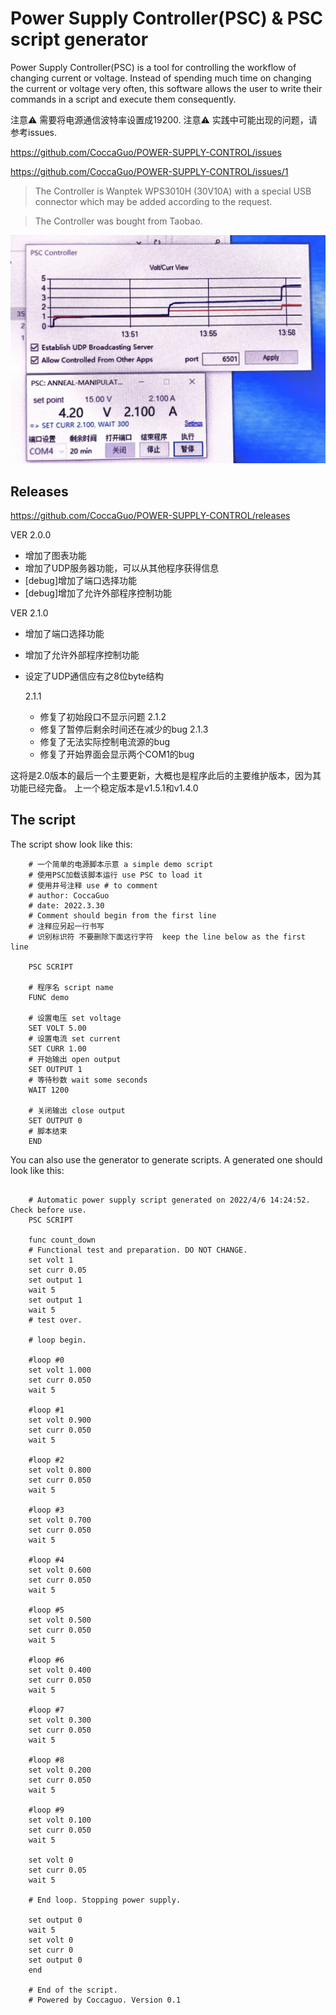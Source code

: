 # Power Supply Controller(PSC) & PSC script generator

Power Supply Controller(PSC) is a tool for controlling the workflow of changing current or voltage.
Instead of spending much time on changing the current or voltage very often, this software allows the user to write their commands in a script and execute them consequently.

注意⚠️ 需要将电源通信波特率设置成19200.
注意⚠️ 实践中可能出现的问题，请参考issues.

https://github.com/CoccaGuo/POWER-SUPPLY-CONTROL/issues

https://github.com/CoccaGuo/POWER-SUPPLY-CONTROL/issues/1
	
> The Controller is Wanptek WPS3010H (30V10A) with a special USB connector which may be added according to the request.

> The Controller was bought from Taobao.

![](readme.assets/demo.jpg)

## Releases

https://github.com/CoccaGuo/POWER-SUPPLY-CONTROL/releases

VER 2.0.0

- 增加了图表功能
- 增加了UDP服务器功能，可以从其他程序获得信息
- [debug]增加了端口选择功能
- [debug]增加了允许外部程序控制功能

VER 2.1.0

- 增加了端口选择功能

- 增加了允许外部程序控制功能

- 设定了UDP通信应有之8位byte结构

  2.1.1

  - 修复了初始段口不显示问题
    2.1.2
  - 修复了暂停后剩余时间还在减少的bug
    2.1.3
  - 修复了无法实际控制电流源的bug
  - 修复了开始界面会显示两个COM1的bug

这将是2.0版本的最后一个主要更新，大概也是程序此后的主要维护版本，因为其功能已经完备。
上一个稳定版本是v1.5.1和v1.4.0	

## The script

The script show look like this:
	
```
	# 一个简单的电源脚本示意 a simple demo script
	# 使用PSC加载该脚本运行 use PSC to load it
	# 使用井号注释 use # to comment
	# author: CoccaGuo 
	# date: 2022.3.30
	# Comment should begin from the first line
	# 注释应另起一行书写
	# 识别标识符 不要删除下面这行字符  keep the line below as the first line
	
	PSC SCRIPT
	
	# 程序名 script name
	FUNC demo
	
	# 设置电压 set voltage
	SET VOLT 5.00
	# 设置电流 set current
	SET CURR 1.00
	# 开始输出 open output
	SET OUTPUT 1
	# 等待秒数 wait some seconds
	WAIT 1200
	
	# 关闭输出 close output
	SET OUTPUT 0
	# 脚本结束
	END
```

You can also use the generator to generate scripts. A generated one should look like this:
	
```
	
	# Automatic power supply script generated on 2022/4/6 14:24:52. Check before use.
	PSC SCRIPT
	
	func count_down
	# Functional test and preparation. DO NOT CHANGE.
	set volt 1
	set curr 0.05
	set output 1
	wait 5
	set output 1
	wait 5
	# test over.
	
	# loop begin.
	
	#loop #0
	set volt 1.000
	set curr 0.050
	wait 5
	
	#loop #1
	set volt 0.900
	set curr 0.050
	wait 5
	
	#loop #2
	set volt 0.800
	set curr 0.050
	wait 5
	
	#loop #3
	set volt 0.700
	set curr 0.050
	wait 5
	
	#loop #4
	set volt 0.600
	set curr 0.050
	wait 5
	
	#loop #5
	set volt 0.500
	set curr 0.050
	wait 5
	
	#loop #6
	set volt 0.400
	set curr 0.050
	wait 5
	
	#loop #7
	set volt 0.300
	set curr 0.050
	wait 5
	
	#loop #8
	set volt 0.200
	set curr 0.050
	wait 5
	
	#loop #9
	set volt 0.100
	set curr 0.050
	wait 5
	
	set volt 0
	set curr 0.05
	wait 5
	
	# End loop. Stopping power supply.
	
	set output 0
	wait 5
	set volt 0
	set curr 0
	set output 0
	end
	
	# End of the script.
	# Powered by Coccaguo. Version 0.1

```
